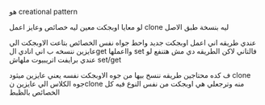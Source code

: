 هو creational pattern 

لو معايا اوبجكت معين ليه خصائص
وعايز اعمل clone ليه بنسخة طبق الاصل 

عندي طريقه اني اعمل اوبجكت جديد واحط جواه نفس الخصائص بتاعت الاوبجكت الي عايزين ننسخه ب اني انادي الget وااعملها set فالتاني
لاكن الطريقه دي مش هتنفع لو عندي برايفت اتريبيوت ملهاش set/get 

ف كده محتاجين طريقه ننسخ بيها من جوه الاوبجكت نفسه
يعني عايزين ميثود clone جوه الكلاس الي عايزين نclone منه 
وترجعلي هي اوبجكت من نفس النوع فيه كل الخصائص بالظبط

